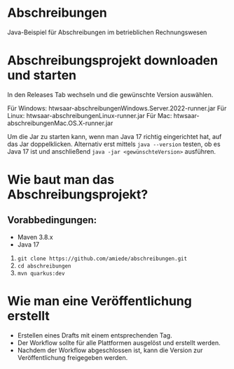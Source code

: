 # Abschreibungen
Java-Beispiel für Abschreibungen im betrieblichen Rechnungswesen


# Abschreibungsprojekt downloaden und starten
In den Releases Tab wechseln und die gewünschte Version auswählen.

Für Windows: htwsaar-abschreibungenWindows.Server.2022-runner.jar
Für Linux: htwsaar-abschreibungenLinux-runner.jar
Für Mac: htwsaar-abschreibungenMac.OS.X-runner.jar

Um die Jar zu starten kann, wenn man Java 17 richtig eingerichtet hat, auf das Jar doppelklicken.
Alternativ erst mittels ``java --version`` testen, ob es Java 17 ist und anschließend 
``java -jar <gewünschteVersion>`` ausführen.


# Wie baut man das Abschreibungsprojekt?

## Vorabbedingungen:

- Maven 3.8.x
- Java 17

1. ``git clone https://github.com/amiede/abschreibungen.git``
2. ```cd abschreibungen```
3. ```mvn quarkus:dev```

# Wie man eine Veröffentlichung erstellt
- Erstellen eines Drafts mit einem entsprechenden Tag.
- Der Workflow sollte für alle Plattformen ausgelöst und erstellt werden.
- Nachdem der Workflow abgeschlossen ist, kann die Version zur Veröffentlichung freigegeben werden.